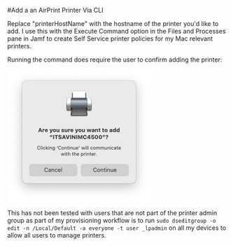 #Add a an AirPrint Printer Via CLI

Replace "printerHostName" with the hostname of the printer you'd like to add. I use this with the Execute Command option in the Files and Processes pane in Jamf to create Self Service printer policies for my Mac relevant printers.

Running the command does require the user to confirm adding the printer:

![Confirm printer](<./ConfirmPrinter.png>)

This has not been tested with users that are not part of the printer admin group as part of my provisioning workflow is to run `sudo dseditgroup -o edit -n /Local/Default -a everyone -t user _lpadmin` on all my devices to allow all users to manage printers.